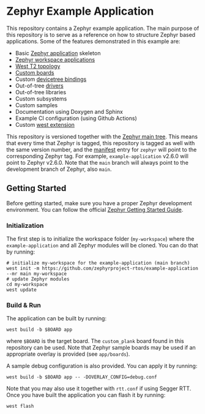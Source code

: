 # Zephyr Example Application

This repository contains a Zephyr example application. The main purpose of this
repository is to serve as a reference on how to structure Zephyr based
applications. Some of the features demonstrated in this example are:

- Basic [Zephyr application][app_dev] skeleton
- [Zephyr workspace applications][workspace_app]
- [West T2 topology][west_t2]
- [Custom boards][board_porting]
- Custom [devicetree bindings][bindings]
- Out-of-tree [drivers][drivers]
- Out-of-tree libraries
- Custom subsystems
- Custom samples
- Documentation using Doxygen and Sphinx
- Example CI configuration (using Github Actions)
- Custom [west extension][west_ext]

This repository is versioned together with the [Zephyr main tree][zephyr]. This
means that every time that Zephyr is tagged, this repository is tagged as well
with the same version number, and the [manifest](west.yml) entry for `zephyr`
will point to the corresponding Zephyr tag. For example, `example-application`
v2.6.0 will point to Zephyr v2.6.0. Note that the `main` branch will always
point to the development branch of Zephyr, also `main`.

[app_dev]: https://docs.zephyrproject.org/latest/develop/application/index.html
[workspace_app]: https://docs.zephyrproject.org/latest/develop/application/index.html#zephyr-workspace-app
[west_t2]: https://docs.zephyrproject.org/latest/develop/west/workspaces.html#west-t2
[board_porting]: https://docs.zephyrproject.org/latest/guides/porting/board_porting.html
[bindings]: https://docs.zephyrproject.org/latest/guides/dts/bindings.html
[drivers]: https://docs.zephyrproject.org/latest/reference/drivers/index.html
[zephyr]: https://github.com/zephyrproject-rtos/zephyr
[west_ext]: https://docs.zephyrproject.org/latest/develop/west/extensions.html

## Getting Started

Before getting started, make sure you have a proper Zephyr development
environment. You can follow the official
[Zephyr Getting Started Guide](https://docs.zephyrproject.org/latest/getting_started/index.html).

### Initialization

The first step is to initialize the workspace folder (``my-workspace``) where
the ``example-application`` and all Zephyr modules will be cloned. You can do
that by running:

```shell
# initialize my-workspace for the example-application (main branch)
west init -m https://github.com/zephyrproject-rtos/example-application --mr main my-workspace
# update Zephyr modules
cd my-workspace
west update
```

### Build & Run

The application can be built by running:

```shell
west build -b $BOARD app
```

where `$BOARD` is the target board. The `custom_plank` board found in this
repository can be used. Note that Zephyr sample boards may be used if an
appropriate overlay is provided (see `app/boards`).

A sample debug configuration is also provided. You can apply it by running:

```shell
west build -b $BOARD app -- -DOVERLAY_CONFIG=debug.conf
```

Note that you may also use it together with `rtt.conf` if using Segger RTT. Once
you have built the application you can flash it by running:

```shell
west flash
```
